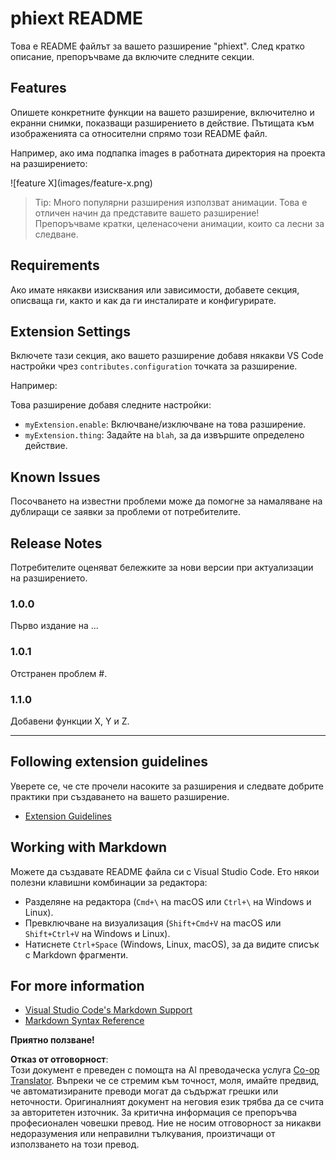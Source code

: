 <!--
CO_OP_TRANSLATOR_METADATA:
{
  "original_hash": "63e2d8f5b452d7842ae393f19ad812c5",
  "translation_date": "2025-05-09T05:30:41+00:00",
  "source_file": "code/09.UpdateSamples/Aug/vscode/phiext/README.md",
  "language_code": "bg"
}
-->
# phiext README

Това е README файлът за вашето разширение "phiext". След кратко описание, препоръчваме да включите следните секции.

## Features

Опишете конкретните функции на вашето разширение, включително и екранни снимки, показващи разширението в действие. Пътищата към изображенията са относителни спрямо този README файл.

Например, ако има подпапка images в работната директория на проекта на разширението:

\!\[feature X\]\(images/feature-x.png\)

> Tip: Много популярни разширения използват анимации. Това е отличен начин да представите вашето разширение! Препоръчваме кратки, целенасочени анимации, които са лесни за следване.

## Requirements

Ако имате някакви изисквания или зависимости, добавете секция, описваща ги, както и как да ги инсталирате и конфигурирате.

## Extension Settings

Включете тази секция, ако вашето разширение добавя някакви VS Code настройки чрез `contributes.configuration` точката за разширение.

Например:

Това разширение добавя следните настройки:

* `myExtension.enable`: Включване/изключване на това разширение.
* `myExtension.thing`: Задайте на `blah`, за да извършите определено действие.

## Known Issues

Посочването на известни проблеми може да помогне за намаляване на дублиращи се заявки за проблеми от потребителите.

## Release Notes

Потребителите оценяват бележките за нови версии при актуализации на разширението.

### 1.0.0

Първо издание на ...

### 1.0.1

Отстранен проблем #.

### 1.1.0

Добавени функции X, Y и Z.

---

## Following extension guidelines

Уверете се, че сте прочели насоките за разширения и следвате добрите практики при създаването на вашето разширение.

* [Extension Guidelines](https://code.visualstudio.com/api/references/extension-guidelines)

## Working with Markdown

Можете да създавате README файла си с Visual Studio Code. Ето някои полезни клавишни комбинации за редактора:

* Разделяне на редактора (`Cmd+\` на macOS или `Ctrl+\` на Windows и Linux).
* Превключване на визуализация (`Shift+Cmd+V` на macOS или `Shift+Ctrl+V` на Windows и Linux).
* Натиснете `Ctrl+Space` (Windows, Linux, macOS), за да видите списък с Markdown фрагменти.

## For more information

* [Visual Studio Code's Markdown Support](http://code.visualstudio.com/docs/languages/markdown)
* [Markdown Syntax Reference](https://help.github.com/articles/markdown-basics/)

**Приятно ползване!**

**Отказ от отговорност**:  
Този документ е преведен с помощта на AI преводаческа услуга [Co-op Translator](https://github.com/Azure/co-op-translator). Въпреки че се стремим към точност, моля, имайте предвид, че автоматизираните преводи могат да съдържат грешки или неточности. Оригиналният документ на неговия език трябва да се счита за авторитетен източник. За критична информация се препоръчва професионален човешки превод. Ние не носим отговорност за никакви недоразумения или неправилни тълкувания, произтичащи от използването на този превод.